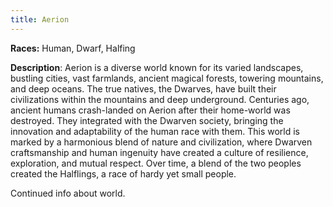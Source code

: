 ```yaml
---
title: Aerion
---
```


**Races:** Human, Dwarf, Halfing

**Description**: Aerion is a diverse world known for its varied landscapes, bustling cities, vast farmlands, ancient magical forests, towering mountains, and deep oceans. The true natives, the Dwarves, have built their civilizations within the mountains and deep underground. Centuries ago, ancient humans crash-landed on Aerion after their home-world was destroyed. They integrated with the Dwarven society, bringing the innovation and adaptability of the human race with them. This world is marked by a harmonious blend of nature and civilization, where Dwarven craftsmanship and human ingenuity have created a culture of resilience, exploration, and mutual respect. Over time, a blend of the two peoples created the Halflings, a race of hardy yet small people.

<!--more-->

<div class="todo">Continued info about world.</div>